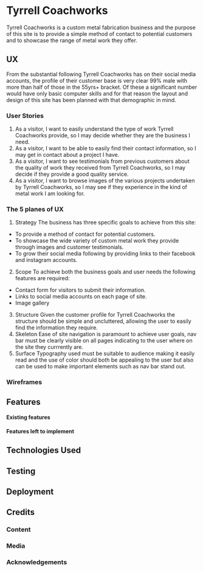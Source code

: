 # Tyrrell Coachworks
Tyrrell Coachworks is a custom metal fabrication business and the purpose of this site is to provide a simple method of contact to potential customers and to showcase the range of metal work they offer.

## UX
From the substantial following Tyrrell Coachworks has on their social media accounts, the profile of their customer base is very clear 99% male with more than half of those in the 55yrs+ bracket. Of these a significant number would have only basic computer skills and for that reason the layout and design of this site has been planned with that demographic in mind.
### User Stories
1. As a visitor, I want to easily understand the type of work Tyrrell Coachworks provide, so I may decide whether they are the business I need.
2. As a visitor, I want to be able to easily find their contact information, so I may get in contact about a project I have.
4. As a visitor, I want to see testimonials from previous customers about the quality of work they received from Tyrrell Coachworks, so I may decide if they provide a good quality service.
1. As a visitor, I want to browse images of the various projects undertaken by Tyrrell Coachworks, so I may see if they experience in the kind of metal work I am looking for.
### The 5 planes of UX
1. Strategy
The business has three specific goals to achieve from this site:
* To provide a method of contact for potential customers.
* To showcase the wide variety of custom metal work they provide through images and customer testimonials.
* To grow their social media following by providing links to their facebook and instagram accounts.
2. Scope
To achieve both the business goals and user needs the following features are required:
* Contact form for visitors to submit their information.
* Links to social media accounts on each page of site.
* Image gallery
3. Structure
Given the customer profile for Tyrrell Coachworks the structure should be simple and uncluttered, allowing the user to easily find the information they require.
4. Skeleton
Ease of site navigation is paramount to achieve user goals, nav bar must be clearly visible on all pages indicating to the user where on the site they currrently are.
5. Surface
Typography used must be suitable to audience making it easily read and the use of color should both be appealing to the user but also can be used to make important elements such as nav bar stand out.
### Wireframes

## Features
#### Existing features 
#### Features left to implement 

## Technologies Used

## Testing

## Deployment

## Credits
### Content
### Media
### Acknowledgements
